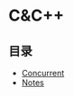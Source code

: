 #  C&C++

## 目录

* [Concurrent](/study/C&C++/Concurrent/README)
* [Notes](/study/C&C++/Notes/README)